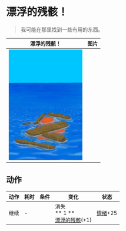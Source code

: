 # 漂浮的残骸！  
> 我可能在那里找到一些有用的东西。  
  
  漂浮的残骸！  |   图片   
 ----  |  ----:   
   |  <img decoding="async" src="Sprite/Floating Debris.png" href="a.md" style="max-width:300px;max-height:300px;">   
  
## 动作  
动作  |  耗时  |  条件  |  变化  |  状态  
----  |  ----  |  ----  |  ----  |  ----  
继续<br>  |  -  |    |  消失<br>** 1 **<br>  [漂浮的残骸](FloatingDebris.md)(+1)<br>  |  [情绪](Morale.md)+25  
